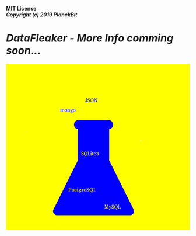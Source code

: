 <b>MIT License</b><br>
<b><i>Copyright (c) 2019 PlanckBit</b>

# DataFleaker - More Info comming soon...

![Test Image 1](images/datafleaker.png)
